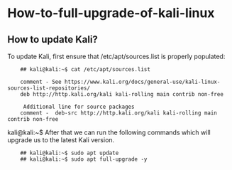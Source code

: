 # How-to-full-upgrade-of-kali-linux


## How to update Kali?
To update Kali, first ensure that /etc/apt/sources.list is properly populated:

        ## kali@kali:~$ cat /etc/apt/sources.list
        
        comment - See https://www.kali.org/docs/general-use/kali-linux-sources-list-repositories/
        deb http://http.kali.org/kali kali-rolling main contrib non-free

         Additional line for source packages
        comment -  deb-src http://http.kali.org/kali kali-rolling main contrib non-free

kali@kali:~$
After that we can run the following commands which will upgrade us to the latest Kali version.

        ## kali@kali:~$ sudo apt update
        ## kali@kali:~$ sudo apt full-upgrade -y
